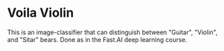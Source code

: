 # Voila Violin

This is an image-classifier that can distinguish between "Guitar", "Violin", and "Sitar" bears. Done as in the Fast.AI deep learning course.

